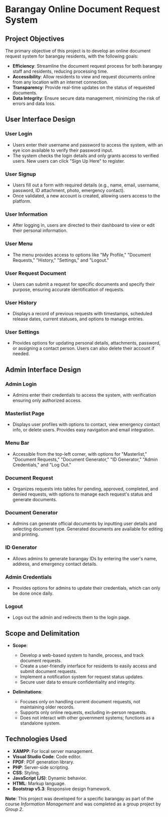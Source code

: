 # Barangay Online Document Request System

## Project Objectives
The primary objective of this project is to develop an online document request system for barangay residents, with the following goals:

- **Efficiency**: Streamline the document request process for both barangay staff and residents, reducing processing time.
- **Accessibility**: Allow residents to view and request documents online from any location with an internet connection.
- **Transparency**: Provide real-time updates on the status of requested documents.
- **Data Integrity**: Ensure secure data management, minimizing the risk of errors and data loss.

## User Interface Design

### User Login
- Users enter their username and password to access the system, with an eye icon available to verify their password input.
- The system checks the login details and only grants access to verified users. New users can click "Sign Up Here" to register.

### User Signup
- Users fill out a form with required details (e.g., name, email, username, password, ID attachment, photo, emergency contact).
- Once validated, a new account is created, allowing users access to the platform.

### User Information
- After logging in, users are directed to their dashboard to view or edit their personal information.

### User Menu
- The menu provides access to options like "My Profile," "Document Requests," "History," "Settings," and "Logout."

### User Request Document
- Users can submit a request for specific documents and specify their purpose, ensuring accurate identification of requests.

### User History
- Displays a record of previous requests with timestamps, scheduled release dates, current statuses, and options to manage entries.

### User Settings
- Provides options for updating personal details, attachments, password, or assigning a contact person. Users can also delete their account if needed.

## Admin Interface Design

### Admin Login
- Admins enter their credentials to access the system, with verification ensuring only authorized access.

### Masterlist Page
- Displays user profiles with options to contact, view emergency contact info, or delete users. Provides easy navigation and email integration.

### Menu Bar
- Accessible from the top-left corner, with options for "Masterlist," "Document Requests," "Document Generator," "ID Generator," "Admin Credentials," and "Log Out."

### Document Request
- Organizes requests into tables for pending, approved, completed, and denied requests, with options to manage each request's status and generate documents.

### Document Generator
- Admins can generate official documents by inputting user details and selecting document type. Generated documents are available for editing and printing.

### ID Generator
- Allows admins to generate barangay IDs by entering the user's name, address, and emergency contact details.

### Admin Credentials
- Provides options for admins to update their credentials, which can only be done once daily.

### Logout
- Logs out the admin and redirects them to the login page.

## Scope and Delimitation

- **Scope**:
  - Develop a web-based system to handle, process, and track document requests.
  - Create a user-friendly interface for residents to easily access and submit document requests.
  - Implement a notification system for request status updates.
  - Secure user data to ensure confidentiality and integrity.

- **Delimitations**:
  - Focuses only on handling current document requests, not maintaining older records.
  - Supports only online requests, excluding in-person requests.
  - Does not interact with other government systems; functions as a standalone system.

## Technologies Used

- **XAMPP**: For local server management.
- **Visual Studio Code**: Code editor.
- **FPDF**: PDF generation library.
- **PHP**: Server-side scripting.
- **CSS**: Styling.
- **JavaScript (JS)**: Dynamic behavior.
- **HTML**: Markup language.
- **Bootstrap v5.3**: Responsive design framework.

**Note**: This project was developed for a specific barangay as part of the course *Information Management* and was completed as a group project by *Group 2*.
